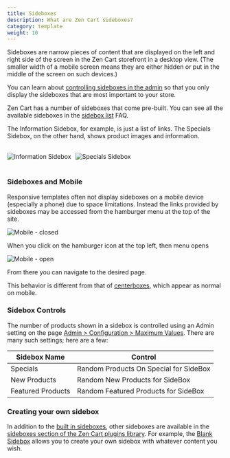 ```yaml
---
title: Sideboxes 
description: What are Zen Cart sideboxes? 
category: template
weight: 10
---
```


Sideboxes are narrow pieces of content that are displayed on the left and right side of the screen in the Zen Cart storefront in a desktop view.  (The smaller width of a mobile screen means they are either hidden or put in the middle of the screen on such devices.)

You can learn about [controlling sideboxes in the admin](/user/admin/sideboxes/) so that you only display the sideboxes that are most important to your store. 

Zen Cart has a number of sideboxes that come pre-built. 
You can see all the available sideboxes in the [sidebox list](/user/sideboxes/sidebox_list/) FAQ. 

The Information Sidebox, for example, is just a list of links. 
The Specials Sidebox, on the other hand, shows product images and information. 

<br>
<div style="float: left;">
  <div style="float: left; margin-right: 10px;">
    <img alt="Information Sidebox" src="/images/information_sidebox.png" />
  </div>
  <div style="float: left;">
    <img alt="Specials Sidebox" src="/images/specials_sidebox.png" />
  </div>
</div>
<br clear="all">
<br>


### Sideboxes and Mobile 

Responsive templates often not display sideboxes on a mobile device (especially a phone) due to space limitations.  Instead the links provided by sideboxes may be accessed from the hamburger menu at the top of the site. 

<img alt="Mobile - closed" src="/images/mobile_closed.png" />

When you click on the hamburger icon at the top left, then menu opens 

<img alt="Mobile - open" src="/images/mobile_open.png" />

From there you can navigate to the desired page. 

This behavior is different from that of [centerboxes](/user/template/centerboxes), which appear as normal on mobile. 


### Sidebox Controls 

The number of products shown in a sidebox is controlled using an Admin setting on the page [Admin > Configuration > Maximum Values](/user/admin_pages/configuration/configuration_maximumvalues/).  There are many such settings; here are a few: 

Sidebox Name | Control 
----------|------- 
Specials | Random Products On Special for SideBox
New Products | Random New Products for SideBox
Featured Products | Random Featured Products for SideBox

###  Creating your own sidebox 

In addition to the [built in sideboxes](/user/sideboxes/sidebox_list/), other sideboxes are available in the [sideboxes section of the Zen Cart plugins library](https://www.zen-cart.com/downloads.php?do=cat&id=12).  For example, the [Blank Sidebox](https://www.zen-cart.com/downloads.php?do=file&id=80) allows you to create your own sidebox with whatever content you wish. 
